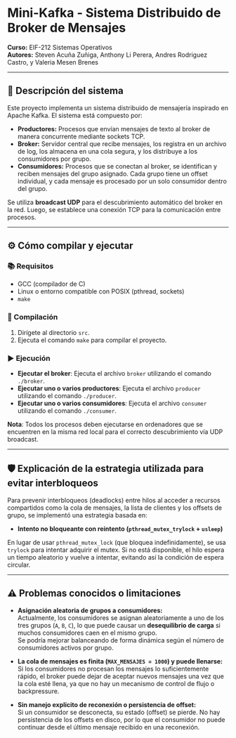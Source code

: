 # Mini-Kafka - Sistema Distribuido de Broker de Mensajes

**Curso:** EIF-212 Sistemas Operativos  
**Autores:** Steven Acuña Zuñiga, Anthony Li Perera, Andres Rodriguez Castro, y Valeria Mesen Brenes  

---

## 📌 Descripción del sistema

Este proyecto implementa un sistema distribuido de mensajería inspirado en Apache Kafka. El sistema está compuesto por:

- **Productores:** Procesos que envían mensajes de texto al broker de manera concurrente mediante sockets TCP.
- **Broker:** Servidor central que recibe mensajes, los registra en un archivo de log, los almacena en una cola segura, y los distribuye a los consumidores por grupo.
- **Consumidores:** Procesos que se conectan al broker, se identifican y reciben mensajes del grupo asignado. Cada grupo tiene un offset individual, y cada mensaje es procesado por un solo consumidor dentro del grupo.

Se utiliza **broadcast UDP** para el descubrimiento automático del broker en la red. Luego, se establece una conexión TCP para la comunicación entre procesos.

---

## ⚙️ Cómo compilar y ejecutar

### 📚 Requisitos
- GCC (compilador de C)
- Linux o entorno compatible con POSIX (pthread, sockets)
- `make`

### 🔨 Compilación
1. Dirígete al directorio `src`.
2. Ejecuta el comando `make` para compilar el proyecto.

### ▶️ Ejecución
- **Ejecutar el broker**: Ejecuta el archivo `broker` utilizando el comando `./broker`.
- **Ejecutar uno o varios productores**: Ejecuta el archivo `producer` utilizando el comando `./producer`.
- **Ejecutar uno o varios consumidores**: Ejecuta el archivo `consumer` utilizando el comando `./consumer`.

**Nota**: Todos los procesos deben ejecutarse en ordenadores que se encuentren en la misma red local para el correcto descubrimiento vía UDP broadcast.

---

## 🛡️ Explicación de la estrategia utilizada para evitar interbloqueos 
Para prevenir interbloqueos (deadlocks) entre hilos al acceder a recursos compartidos como la cola de mensajes, la lista de clientes y los offsets de grupo, se implementó una estrategia basada en:

- **Intento no bloqueante con reintento (`pthread_mutex_trylock` + `usleep`)**

En lugar de usar `pthread_mutex_lock` (que bloquea indefinidamente), se usa `trylock` para intentar adquirir el mutex. Si no está disponible, el hilo espera un tiempo aleatorio y vuelve a intentar, evitando así la condición de espera circular.

---

## ⚠️ Problemas conocidos o limitaciones 

- **Asignación aleatoria de grupos a consumidores:**  
  Actualmente, los consumidores se asignan aleatoriamente a uno de los tres grupos (`A`, `B`, `C`), lo que puede causar un **desequilibrio de carga** si muchos consumidores caen en el mismo grupo.  
  Se podría mejorar balanceando de forma dinámica según el número de consumidores activos por grupo.

- **La cola de mensajes es finita (`MAX_MENSAJES = 1000`) y puede llenarse:**  
  Si los consumidores no procesan los mensajes lo suficientemente rápido, el broker puede dejar de aceptar nuevos mensajes una vez que la cola esté llena, ya que no hay un mecanismo de control de flujo o backpressure.

- **Sin manejo explícito de reconexión o persistencia de offset:**  
  Si un consumidor se desconecta, su estado (offset) se pierde. No hay persistencia de los offsets en disco, por lo que el consumidor no puede continuar desde el último mensaje recibido en una reconexión.
